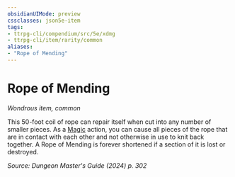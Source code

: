 ```yaml
---
obsidianUIMode: preview
cssclasses: json5e-item
tags:
- ttrpg-cli/compendium/src/5e/xdmg
- ttrpg-cli/item/rarity/common
aliases: 
- "Rope of Mending"
---
```

# Rope of Mending
*Wondrous item, common*  


This 50-foot coil of rope can repair itself when cut into any number of smaller pieces. As a [Magic](actions.md#Magic) action, you can cause all pieces of the rope that are in contact with each other and not otherwise in use to knit back together. A Rope of Mending is forever shortened if a section of it is lost or destroyed.

*Source: Dungeon Master's Guide (2024) p. 302*